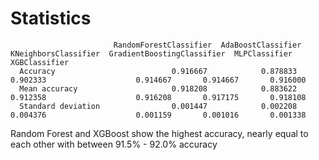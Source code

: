 # Statistics
                           
                           RandomForestClassifier  AdaBoostClassifier  KNeighborsClassifier  GradientBoostingClassifier  MLPClassifier  XGBClassifier
      Accuracy                          0.916667            0.878833              0.902333                    0.914667       0.914667       0.916000
      Mean accuracy                     0.918208            0.883622              0.912358                    0.916208       0.917175       0.918108
      Standard deviation                0.001447            0.002208              0.004376                    0.001159       0.001016       0.001338


Random Forest and XGBoost show the highest accuracy, nearly equal to each other with between 91.5% - 92.0% accuracy
